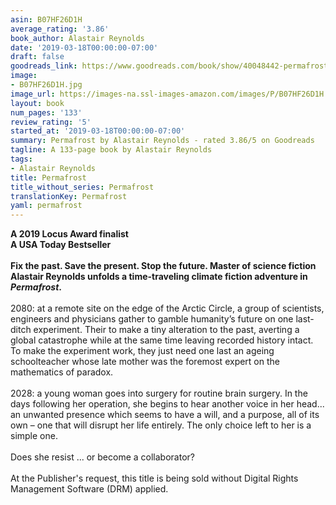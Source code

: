 ```yaml
---
asin: B07HF26D1H
average_rating: '3.86'
book_author: Alastair Reynolds
date: '2019-03-18T00:00:00-07:00'
draft: false
goodreads_link: https://www.goodreads.com/book/show/40048442-permafrost
image:
- B07HF26D1H.jpg
image_url: https://images-na.ssl-images-amazon.com/images/P/B07HF26D1H.01._SCLZZZZZZZ.jpg
layout: book
num_pages: '133'
review_rating: '5'
started_at: '2019-03-18T00:00:00-07:00'
summary: Permafrost by Alastair Reynolds - rated 3.86/5 on Goodreads
tagline: A 133-page book by Alastair Reynolds
tags:
- Alastair Reynolds
title: Permafrost
title_without_series: Permafrost
translationKey: Permafrost
yaml: permafrost
---
```


<b>A 2019 Locus Award finalist<br />A USA Today Bestseller</b><br /><b><br />Fix the past. Save the present. Stop the future. Master of science fiction Alastair Reynolds unfolds a time-traveling climate fiction adventure in <i>Permafrost</i>.</b><br /><br />2080: at a remote site on the edge of the Arctic Circle, a group of scientists, engineers and physicians gather to gamble humanity’s future on one last-ditch experiment. Their to make a tiny alteration to the past, averting a global catastrophe while at the same time leaving recorded history intact. To make the experiment work, they just need one last an ageing schoolteacher whose late mother was the foremost expert on the mathematics of paradox.<br /><br />2028: a young woman goes into surgery for routine brain surgery. In the days following her operation, she begins to hear another voice in her head... an unwanted presence which seems to have a will, and a purpose, all of its own – one that will disrupt her life entirely. The only choice left to her is a simple one.<br /><br />Does she resist ... or become a collaborator?<br /><br />At the Publisher's request, this title is being sold without Digital Rights Management Software (DRM) applied.